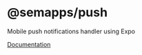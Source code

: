 # @semapps/push

Mobile push notifications handler using Expo

[Documentation](https://semapps.org/docs/packages/push)
